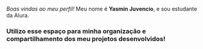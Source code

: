 *Boas vindas ao meu perfil!*
Meu nome é **Yasmin Juvencio**, e sou estudante da Alura.
### Utilizo esse espaço para minha organização e compartilhamento dos meu projetos desenvolvidos!
